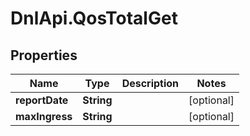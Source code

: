 # DnlApi.QosTotalGet

## Properties
Name | Type | Description | Notes
------------ | ------------- | ------------- | -------------
**reportDate** | **String** |  | [optional] 
**maxIngress** | **String** |  | [optional] 



